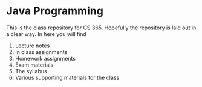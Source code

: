 # Java Programming

This is the class repository for CS 365. Hopefully the repository is laid out in a clear way. In here you will find

1. Lecture notes
2. In class assignments
3. Homework assignments
4. Exam materials
5. The syllabus
6. Various supporting materials for the class

